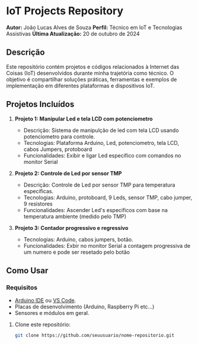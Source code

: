 # IoT Projects Repository

**Autor:** João Lucas Alves de Souza
**Perfil:** Técnico em IoT e Tecnologias Assistivas
**Última Atualização:** 20 de outubro de 2024

## Descrição

Este repositório contém projetos e códigos relacionados à Internet das Coisas (IoT) desenvolvidos durante minha trajetória como técnico. O objetivo é compartilhar soluções práticas, ferramentas e exemplos de implementação em diferentes plataformas e dispositivos IoT.

## Projetos Incluídos

1. **Projeto 1: Manipular Led e tela LCD com potenciometro**
   - Descrição: Sistema de manipulção de led com tela LCD usando potenciometro para controle.
   - Tecnologias: Plataforma Arduino, Led, potenciometro, tela LCD, cabos Jumpers, protoboard
   - Funcionalidades: Exibir e ligar Led especifico com comandos no monitor Serial

2. **Projeto 2: Controle de Led por sensor TMP**
   - Descrição: Controle de Led por sensor TMP para temperatura especificas.
   - Tecnologias: Arduino, protoboard, 9 Leds, sensor TMP, cabo jumper, 9 resistores
   - Funcionalidades: Ascender Led's especificos com base na temperatura ambiente (medido pelo TMP)

3. **Projeto 3: Contador progressivo e regressivo**
   - Tecnologias: Arduino, cabos jumpers, botão.
   - Funcionalidades: Exbir no monitor Serial a contagem progressiva de um numero e pode ser resetado pelo botão

## Como Usar

### Requisitos

- [Arduino IDE](https://www.arduino.cc/en/software) ou [VS Code](https://code.visualstudio.com/).
- Placas de desenvolvimento (Arduino, Raspberry Pi etc...)
- Sensores e módulos em geral.


1. Clone este repositório:

   ```bash
   git clone https://github.com/seuusuario/nome-repositorio.git
